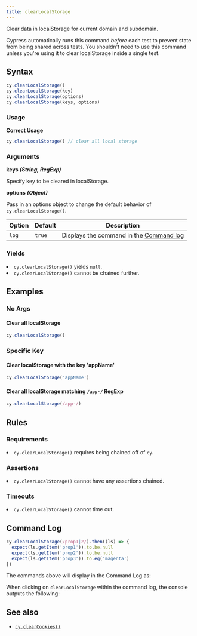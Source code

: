 ```yaml
---
title: clearLocalStorage
---
```


Clear data in localStorage for current domain and subdomain.

<Alert type="warning">

Cypress automatically runs this command _before_ each test to prevent state from
being shared across tests. You shouldn't need to use this command unless you're
using it to clear localStorage inside a single test.

</Alert>

## Syntax

```javascript
cy.clearLocalStorage()
cy.clearLocalStorage(key)
cy.clearLocalStorage(options)
cy.clearLocalStorage(keys, options)
```

### Usage

**<Icon name="check-circle" color="green"></Icon> Correct Usage**

```javascript
cy.clearLocalStorage() // clear all local storage
```

### Arguments

**<Icon name="angle-right"></Icon> keys** **_(String, RegExp)_**

Specify key to be cleared in localStorage.

**<Icon name="angle-right"></Icon> options** **_(Object)_**

Pass in an options object to change the default behavior of
`cy.clearLocalStorage()`.

| Option | Default | Description                                                                              |
| ------ | ------- | ---------------------------------------------------------------------------------------- |
| `log`  | `true`  | Displays the command in the [Command log](/guides/core-concepts/test-runner#Command-Log) |

### Yields [<Icon name="question-circle"/>](/guides/core-concepts/introduction-to-cypress#Subject-Management)

<List><li>`cy.clearLocalStorage()` yields
`null`.</li><li>`cy.clearLocalStorage()` cannot be chained further.</li></List>

## Examples

### No Args

#### Clear all localStorage

```javascript
cy.clearLocalStorage()
```

### Specific Key

#### Clear localStorage with the key 'appName'

```javascript
cy.clearLocalStorage('appName')
```

#### Clear all localStorage matching `/app-/` RegExp

```javascript
cy.clearLocalStorage(/app-/)
```

## Rules

### Requirements [<Icon name="question-circle"/>](/guides/core-concepts/introduction-to-cypress#Chains-of-Commands)

<List><li>`cy.clearLocalStorage()` requires being chained off of
`cy`.</li></List>

### Assertions [<Icon name="question-circle"/>](/guides/core-concepts/introduction-to-cypress#Assertions)

<List><li>`cy.clearLocalStorage()` cannot have any assertions
chained.</li></List>

### Timeouts [<Icon name="question-circle"/>](/guides/core-concepts/introduction-to-cypress#Timeouts)

<List><li>`cy.clearLocalStorage()` cannot time out.</li></List>

## Command Log

```javascript
cy.clearLocalStorage(/prop1|2/).then((ls) => {
  expect(ls.getItem('prop1')).to.be.null
  expect(ls.getItem('prop2')).to.be.null
  expect(ls.getItem('prop3')).to.eq('magenta')
})
```

The commands above will display in the Command Log as:

<DocsImage src="/img/api/clearlocalstorage/clear-ls-localstorage-in-command-log.png" alt="Command log for clearLocalStorage" ></DocsImage>

When clicking on `clearLocalStorage` within the command log, the console outputs
the following:

<DocsImage src="/img/api/clearlocalstorage/local-storage-object-shown-in-console.png" alt="console.log for clearLocalStorage" ></DocsImage>

## See also

- [`cy.clearCookies()`](/api/commands/clearcookies)
